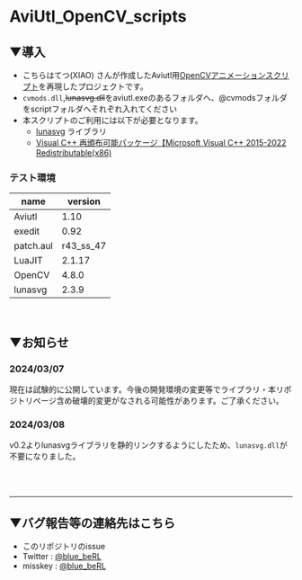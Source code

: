 # AviUtl_OpenCV_scripts

## ▼導入
- こちらはてつ(XIAO) さんが作成したAviutl用[OpenCVアニメーションスクリプト](https://www.youtube.com/watch?v=dnLQuBWPwr8)を再現したプロジェクトです。
- `cvmods.dll`,~~lunasvg.dll~~をaviutl.exeのあるフォルダへ、@cvmodsフォルダをscriptフォルダへそれぞれ入れてください
- 本スクリプトのご利用には以下が必要となります。
    - [lunasvg](https://github.com/sammycage/lunasvg) ライブラリ
    - [Visual C++ 再頒布可能パッケージ【Microsoft Visual C++ 2015-2022 Redistributable(x86)](https://learn.microsoft.com/ja-jp/cpp/windows/latest-supported-vc-redist?view=msvc-170#visual-studio-2015-2017-2019-and-2022)

### テスト環境
|name|version|
|----|-------|
|Aviutl|1.10|
|exedit|0.92|
|patch.aul|r43_ss_47|
|LuaJIT|2.1.17|
|OpenCV|4.8.0|
|lunasvg|2.3.9|

<br>

## ▼お知らせ
### 2024/03/07
現在は試験的に公開しています。今後の開発環境の変更等でライブラリ・本リポジトリページ含め破壊的変更がなされる可能性があります。ご了承ください。

### 2024/03/08
v0.2よりlunasvgライブラリを静的リンクするようにしたため、`lunasvg.dll`が不要になりました。

<br><br>

---
## ▼バグ報告等の連絡先はこちら
- このリポジトリのissue
- Twitter : [@blue_beRL](https://twitter.com/blue_beRL)
- misskey : [@blue_beRL](https://misskey.io/@blue_beRL)
